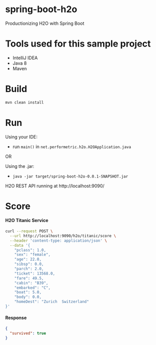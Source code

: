 # spring-boot-h2o
Productionizing H2O with Spring Boot

# Tools used for this sample project
* IntelliJ IDEA
* Java 8
* Maven

# Build
```sh
mvn clean install
```

# Run
Using your IDE:
- run `main()` in `net.performetric.h2o.H2OApplication.java`

OR

Using the .jar: 
- `java -jar target/spring-boot-h2o-0.0.1-SNAPSHOT.jar`

H2O REST API running at http://localhost:9090/

# Score
#### H2O Titanic Service
```sh
curl --request POST \
  --url http://localhost:9090/h2o/titanic/score \
  --header 'content-type: application/json' \
  --data '{
	"pclass": 1.0,
	"sex": "female",
	"age": 22.0,
	"sibsp": 0.0,
	"parch": 2.0,
	"ticket": 13568.0,
	"fare": 49.5,
	"cabin": "B39",
	"embarked": "C",
	"boat": 5.0,
	"body": 0.0,
	"homeDest": "Zurich  Switzerland"
}'
```

#### Response
```json 
{
  "survived": true
}
```
